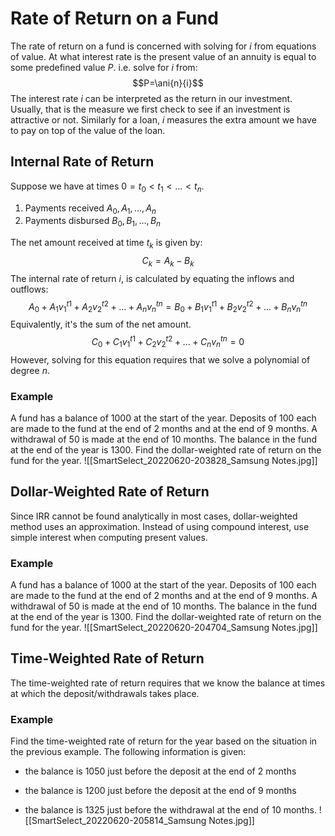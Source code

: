 # Rate of Return on a Fund
The rate of return on a fund is concerned with solving for $i$ from equations of value. At what interest rate is the present value of an annuity is equal to some predefined value $P$. i.e. solve for $i$ from:
$$P=\ani{n}{i}$$
The interest rate $i$ can be interpreted as the return in our investment. Usually, that is the measure we first check to see if an investment is attractive or not. Similarly for a loan, $i$ measures the extra amount we have to pay on top of the value of the loan.

## Internal Rate of Return
Suppose we have at times $0=t_0<t_1<\dots<t_n$.
1. Payments received $A_0,A_1,\dots,A_n$
2. Payments disbursed $B_0,B_1,\dots,B_n$

The net amount received at time $t_k$ is given by:
$$C_k=A_k-B_k$$
The internal rate of return $i$, is calculated by equating the inflows and outflows:
$$A_0+A_1v_1^{t1}+A_2v_2^{t2}+\dots+A_nv_n^{tn}=B_0+B_1v_1^{t1}+B_2v_2^{t2}+\dots+B_nv_n^{tn}$$
Equivalently, it's the sum of the net amount.
$$C_0+C_1v_1^{t1}+C_2v_2^{t2}+\dots+C_nv_n^{tn}=0$$
However, solving for this equation requires that we solve a polynomial of degree $n$. 

### Example
A fund has a balance of $1000$ at the start of the year. Deposits of $100$ each are made to the fund at the end of 2 months and at the end of 9 months. A withdrawal of $50$ is made at the end of $10$ months. The balance in the fund at the end of the year is $1300$. Find the dollar-weighted rate of return on the fund for the year.
![[SmartSelect_20220620-203828_Samsung Notes.jpg]]

## Dollar-Weighted Rate of Return
Since IRR cannot be found analytically in most cases, dollar-weighted method uses an approximation. Instead of using compound interest, use simple interest when computing present values.

### Example
A fund has a balance of $1000$ at the start of the year. Deposits of $100$ each are made to the fund at the end of 2 months and at the end of 9 months. A withdrawal of $50$ is made at the end of $10$ months. The balance in the fund at the end of the year is $1300$. Find the dollar-weighted rate of return on the fund for the year.
![[SmartSelect_20220620-204704_Samsung Notes.jpg]]

## Time-Weighted Rate of Return
The time-weighted rate of return requires that we know the balance at times at which the deposit/withdrawals takes place.

### Example
Find the time-weighted rate of return for the year based on the situation in the previous example. The following information is given:
* the balance is $1050$ just before the deposit at the end of $2$ months
- the balance is $1200$ just before the deposit at the end of $9$ months
* the balance is $1325$ just before the withdrawal at the end of $10$ months.
![[SmartSelect_20220620-205814_Samsung Notes.jpg]]
